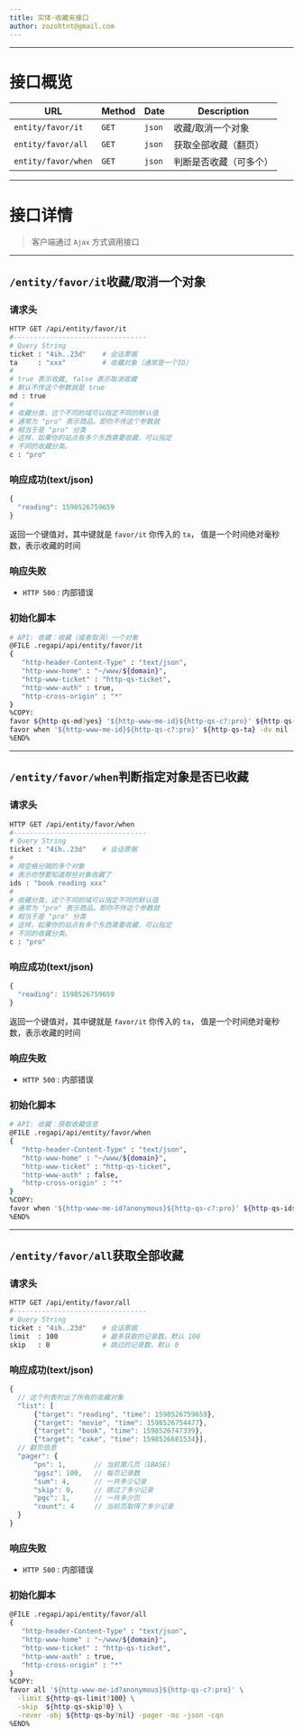 ```yaml
---
title: 实体·收藏夹接口
author: zozohtnt@gmail.com
---
```


--------------------------------------
# 接口概览

  URL                |Method| Date | Description
---------------------|------|------|----------
`entity/favor/it`    |`GET` |`json`| 收藏/取消一个对象
`entity/favor/all`   |`GET` |`json`| 获取全部收藏（翻页）
`entity/favor/when`  |`GET` |`json`| 判断是否收藏（可多个）

--------------------------------------
# 接口详情

> 客户端通过 `Ajax` 方式调用接口

--------------------------------------
## `/entity/favor/it`收藏/取消一个对象

### 请求头

```bash
HTTP GET /api/entity/favor/it
#---------------------------------
# Query String
ticket : "4ih..23d"    # 会话票据
ta     : "xxx"         # 收藏对象（通常是一个ID）
#
# true 表示收藏, false 表示取消收藏
# 默认不传这个参数就是 true
md : true
#
# 收藏分类，这个不同的域可以指定不同的默认值
# 通常为 "pro" 表示商品。即你不传这个参数就
# 相当于是 "pro" 分类
# 这样，如果你的站点有多个东西需要收藏，可以指定
# 不同的收藏分类。
c : "pro"
```

### 响应成功(text/json)

```js
{
  "reading": 1598526759659
}
```

返回一个键值对，其中键就是 `favor/it` 你传入的 `ta`，
值是一个时间绝对毫秒数，表示收藏的时间

### 响应失败

- `HTTP 500` : 内部错误

### 初始化脚本

```bash
# API: 收藏：收藏（或者取消）一个对象
@FILE .regapi/api/entity/favor/it
{
   "http-header-Content-Type" : "text/json",
   "http-www-home" : "~/www/${domain}",
   "http-www-ticket" : "http-qs-ticket",
   "http-www-auth" : true,
   "http-cross-origin" : "*"
}
%COPY:
favor ${http-qs-md?yes} '${http-www-me-id}${http-qs-c?:pro}' ${http-qs-ta?nothing} -json -cqn -quiet;
favor when '${http-www-me-id}${http-qs-c?:pro}' ${http-qs-ta} -dv nil -ms -json -cqn;
%END%
```

--------------------------------------
## `/entity/favor/when`判断指定对象是否已收藏

### 请求头

```bash
HTTP GET /api/entity/favor/when
#---------------------------------
# Query String
ticket : "4ih..23d"    # 会话票据
#
# 用空格分隔的多个对象
# 表示你想要知道那些对象收藏了
ids : "book reading xxx"
#
# 收藏分类，这个不同的域可以指定不同的默认值
# 通常为 "pro" 表示商品。即你不传这个参数就
# 相当于是 "pro" 分类
# 这样，如果你的站点有多个东西需要收藏，可以指定
# 不同的收藏分类。
c : "pro"
```

### 响应成功(text/json)

```js
{
  "reading": 1598526759659
}
```

返回一个键值对，其中键就是 `favor/it` 你传入的 `ta`，
值是一个时间绝对毫秒数，表示收藏的时间

### 响应失败

- `HTTP 500` : 内部错误

### 初始化脚本

```bash
# API: 收藏：获取收藏信息
@FILE .regapi/api/entity/favor/when
{
   "http-header-Content-Type" : "text/json",
   "http-www-home" : "~/www/${domain}",
   "http-www-ticket" : "http-qs-ticket",
   "http-www-auth" : false,
   "http-cross-origin" : "*"
}
%COPY:
favor when '${http-www-me-id?anonymous}${http-qs-c?:pro}' ${http-qs-ids} -dv nil -ms -json -cq
%END%
```

--------------------------------------
## `/entity/favor/all`获取全部收藏

### 请求头

```bash
HTTP GET /api/entity/favor/all
#---------------------------------
# Query String
ticket : "4ih..23d"    # 会话票据
limit  : 100           # 最多获取的记录数，默认 100
skip   : 0             # 跳过的记录数，默认 0
```

### 响应成功(text/json)

```js
{
  // 这个列表列出了所有的收藏对象
  "list": [
      {"target": "reading", "time": 1598526759659},
      {"target": "movie", "time": 1598526754477},
      {"target": "book", "time": 1598526747339},
      {"target": "cake", "time": 1598526681534}],
  // 翻页信息
  "pager": {
      "pn": 1,       // 当前第几页（1BASE）
      "pgsz": 100,   // 每页记录数
      "sum": 4,      // 一共多少记录
      "skip": 0,     // 跳过了多少记录
      "pgc": 1,      // 一共多少页
      "count": 4     // 当前页取得了多少记录
  }
}
```

### 响应失败

- `HTTP 500` : 内部错误

### 初始化脚本

```bash
@FILE .regapi/api/entity/favor/all
{
   "http-header-Content-Type" : "text/json",
   "http-www-home" : "~/www/${domain}",
   "http-www-ticket" : "http-qs-ticket",
   "http-www-auth" : true,
   "http-cross-origin" : "*"
}
%COPY:
favor all '${http-www-me-id?anonymous}${http-qs-c?:pro}' \
  -limit ${http-qs-limit?100} \
  -skip  ${http-qs-skip?0} \
  -rever -obj ${http-qs-by?nil} -pager -ms -json -cqn
%END%
```